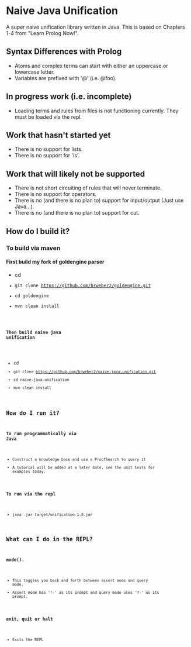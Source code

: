# Naive Java Unification
A super naive unification library written in Java.  This is based on Chapters 1-4 from "Learn Prolog Now!".

## Syntax Differences with Prolog
* Atoms and complex terms can start with either an uppercase or lowercase letter.
* Variables are prefixed with '@' (i.e. @foo).

## In progress work (i.e. incomplete)
* Loading terms and rules from files is not functioning currently.  They must be loaded via the repl.

## Work that hasn't started yet
* There is no support for lists.
* There is no support for 'is'.

## Work that will likely not be supported
* There is not short circuiting of rules that will never terminate.
* There is no support for operators.
* There is no (and there is no plan to) support for input/output (Just use Java...).
* There is no (and there is no plan to) support for cut.

## How do I build it?
### To build via maven
#### First build my fork of goldengine parser
* cd <code>
* git clone https://github.com/brweber2/goldengine.git
* cd goldengine
* mvn clean install
#### Then build naive java unification
* cd <code>
* git clone https://github.com/brweber2/naive-java-unification.git
* cd naive-java-unification
* mvn clean install

## How do I run it?
### To run programmatically via Java
* Construct a knowledge base and use a ProofSearch to query it
* A tutorial will be added at a later date, see the unit tests for examples today.
### To run via the repl
* java -jar target/unification-1.0.jar
## What can I do in the REPL?
### mode().
* This toggles you back and forth between assert mode and query mode.
* Assert mode has '!-' as its prompt and query mode uses '?-' as its prompt.
### exit, quit or halt
* Exits the REPL

